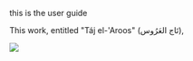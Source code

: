 this is the user guide

 This work, entitled "Táj el-'Aroos" (تَاج العَرُوس),

 <img src="../../images/frontis_half.png"/>
